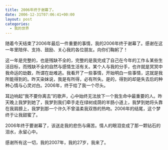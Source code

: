 ```yaml
---
title: 2006年终于谢幕了。
date: 2006-12-31T07:06:41+00:00
layout: post
categories:
  - 我的世界
---
```


随着今天结束了2006年最后一件重要的事情，我的2006年终于谢幕了。感谢在这一年里陪伴、支持、鼓励、关心我的各位朋友。向你们鞠躬了！

这一年是完整的，也是残缺不全的，完整的是我完成了自己在今年的工作＆某些生活目标，而残缺不全的自然与感情生活有关。某个人与我的分手，也许就是冥冥中我命运的劫数，所谓在劫难逃。我看开了一些事情，开始明白一些事情，这就是我所能得到的。昨天染妹说，我是有所得，必有所失。是的，得到的却是失去后的种种心情与心灵对白。2006年，终于给了我一个尽头。

耳边响起”我不要你离去”的歌声，心中始终无法放下一个我生命中最重要的人。昨天晚上我梦到她了，我梦到我们牵手走在绿树成荫的羊肠小道上，我梦到她将头靠在我肩膀上，我梦到那一个许久不曾温柔我双唇的热吻。2006年的结尾，这个梦终于让我甜蜜了。

2006年终于要谢幕了，该送走我的悲伤与痛苦。情人的眼泪变成了那一颗钻石的泪水，永留心中。

感谢所有这一切，我的2007年，我的27岁，我来了。
